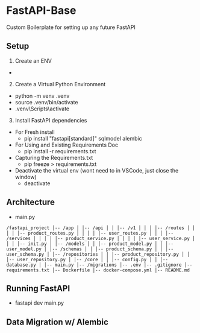 # FastAPI-Base
Custom Boilerplate for setting up any future FastAPI

## Setup
1. Create an ENV
- 
2. Create a Virtual Python Environment
 - python -m venv .venv
 - source .venv/bin/activate
 - .venv\Scripts\activate

3. Install FastAPI dependencies
 - For Fresh install
   - pip install "fastapi[standard]" sqlmodel alembic
 - For Using and Existing Requirements Doc
   - pip install -r requirements.txt
 - Capturing the Requirements.txt
   - pip freeze > requirements.txt
 - Deactivate the virtual env (wont need to in VSCode, just close the window)
   - deactivate

 ## Architecture
 - main.py
 ```
/fastapi_project │-- /app │ │-- /api │ │ │-- /v1 │ │ │ │-- /routes │ │ │ │ │-- product_routes.py │ │ │ │ │-- user_routes.py │ │ │ │-- /services │ │ │ │ │-- product_service.py │ │ │ │ │-- user_service.py │ │ │ │-- init.py │ │-- /models │ │ │-- product_model.py │ │ │-- user_model.py │ │-- /schemas │ │ │-- product_schema.py │ │ │-- user_schema.py │ │-- /repositories │ │ │-- product_repository.py │ │ │-- user_repository.py │ │-- /core │ │ │-- config.py │ │ │-- database.py │ │-- main.py │-- /migrations │-- .env │-- .gitignore │-- requirements.txt │-- Dockerfile │-- docker-compose.yml │-- README.md
```


 ## Running FastAPI
- fastapi dev main.py

 ## Data Migration w/ Alembic